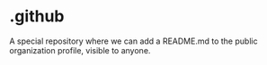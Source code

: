# .github
A special repository where we can add a README.md to the public organization profile, visible to anyone.

